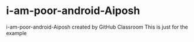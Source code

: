 # i-am-poor-android-Aiposh
i-am-poor-android-Aiposh created by GitHub Classroom
This is just for the example
